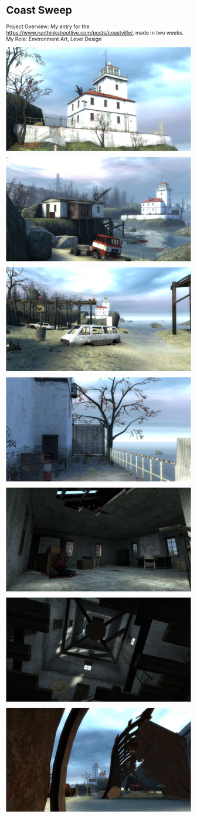 # Coast Sweep

Project Overview: My entry for the https://www.runthinkshootlive.com/posts/coastville/, made in two weeks.
My Role: Environment Art, Level Design

![Screenshot (226).png](Coast%20Sweep%200fd9db00f71e454389aaa52c93f099ee/Screenshot_(226).png)

![Screenshot (224).png](Coast%20Sweep%200fd9db00f71e454389aaa52c93f099ee/Screenshot_(224).png)

![Screenshot (218).png](Coast%20Sweep%200fd9db00f71e454389aaa52c93f099ee/Screenshot_(218).png)

![Screenshot (227).png](Coast%20Sweep%200fd9db00f71e454389aaa52c93f099ee/Screenshot_(227).png)

![20230805164254_1.jpg](Coast%20Sweep%200fd9db00f71e454389aaa52c93f099ee/20230805164254_1.jpg)

![Screenshot (230).png](Coast%20Sweep%200fd9db00f71e454389aaa52c93f099ee/Screenshot_(230).png)

![20230805163713_1.jpg](Coast%20Sweep%200fd9db00f71e454389aaa52c93f099ee/20230805163713_1.jpg)